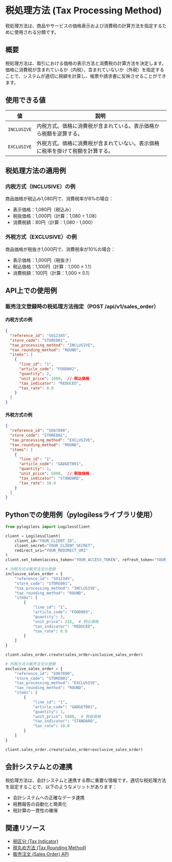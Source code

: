 # 税処理方法 (Tax Processing Method)

税処理方法は、商品やサービスの価格表示および消費税の計算方法を指定するために使用される分類です。

## 概要

税処理方法は、取引における価格の表示方法と消費税の計算方法を決定します。価格に消費税が含まれているか（内税）、含まれていないか（外税）を指定することで、システムが適切に税額を計算し、帳票や請求書に反映させることができます。

## 使用できる値

| 値 | 説明 |
|------|------|
| `INCLUSIVE` | 内税方式。価格に消費税が含まれている。表示価格から税額を逆算する。 |
| `EXCLUSIVE` | 外税方式。価格に消費税が含まれていない。表示価格に税率を掛けて税額を計算する。 |

## 税処理方法の適用例

### 内税方式（INCLUSIVE）の例

商品価格が税込み1,080円で、消費税率が8%の場合：
- 表示価格：1,080円（税込み）
- 税抜価格：1,000円（計算：1,080 ÷ 1.08）
- 消費税額：80円（計算：1,080 - 1,000）

### 外税方式（EXCLUSIVE）の例

商品価格が税抜き1,000円で、消費税率が10%の場合：
- 表示価格：1,000円（税抜き）
- 税込価格：1,100円（計算：1,000 × 1.1）
- 消費税額：100円（計算：1,000 × 0.1）

## API上での使用例

### 販売注文登録時の税処理方法指定（POST /api/v1/sales_order）

#### 内税方式の例

```json
{
  "reference_id": "SO12345",
  "store_code": "STORE001",
  "tax_processing_method": "INCLUSIVE",
  "tax_rounding_method": "ROUND",
  "items": [
    {
      "line_id": "1",
      "article_code": "FOOD002",
      "quantity": 2,
      "unit_price": 1080,  // 税込価格
      "tax_indicator": "REDUCED",
      "tax_rate": 8.0
    }
  ]
}
```

#### 外税方式の例

```json
{
  "reference_id": "SO67890",
  "store_code": "STORE001",
  "tax_processing_method": "EXCLUSIVE",
  "tax_rounding_method": "ROUND",
  "items": [
    {
      "line_id": "1",
      "article_code": "GADGET001",
      "quantity": 1,
      "unit_price": 5000,  // 税抜価格
      "tax_indicator": "STANDARD",
      "tax_rate": 10.0
    }
  ]
}
```

## Pythonでの使用例（pylogilessライブラリ使用）

```python
from pylogiless import LogilessClient

client = LogilessClient(
    client_id="YOUR_CLIENT_ID",
    client_secret="YOUR_CLIENT_SECRET",
    redirect_uri="YOUR_REDIRECT_URI"
)
client.set_token(access_token="YOUR_ACCESS_TOKEN", refresh_token="YOUR_REFRESH_TOKEN")

# 内税方式の販売注文の登録
inclusive_sales_order = {
    "reference_id": "SO12345",
    "store_code": "STORE001",
    "tax_processing_method": "INCLUSIVE",
    "tax_rounding_method": "ROUND",
    "items": [
        {
            "line_id": "1",
            "article_code": "FOOD003",
            "quantity": 3,
            "unit_price": 216,  # 税込価格
            "tax_indicator": "REDUCED",
            "tax_rate": 8.0
        }
    ]
}

client.sales_order.create(sales_order=inclusive_sales_order)

# 外税方式の販売注文の登録
exclusive_sales_order = {
    "reference_id": "SO67890",
    "store_code": "STORE001",
    "tax_processing_method": "EXCLUSIVE",
    "tax_rounding_method": "ROUND",
    "items": [
        {
            "line_id": "1",
            "article_code": "GADGET001",
            "quantity": 1,
            "unit_price": 5000,  # 税抜価格
            "tax_indicator": "STANDARD",
            "tax_rate": 10.0
        }
    ]
}

client.sales_order.create(sales_order=exclusive_sales_order)
```

## 会計システムとの連携

税処理方法は、会計システムと連携する際に重要な情報です。適切な税処理方法を設定することで、以下のようなメリットがあります：

- 会計システムへの正確なデータ連携
- 税務報告の自動化と簡素化
- 税計算の一貫性の確保

## 関連リソース

- [税区分 (Tax Indicator)](tax_indicator.md)
- [税丸め方法 (Tax Rounding Method)](tax_rounding_method.md)
- [販売注文 (Sales Order) API](../api/sales_order.md) 